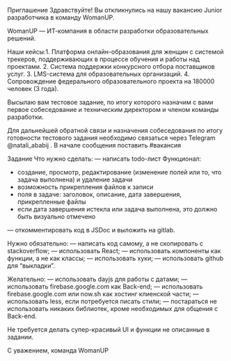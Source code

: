 Приглашение
Здравствуйте!
Вы откликнулись на нашу вакансию Junior разработчика в команду WomanUP.

WomanUP — ИТ-компания в области разработки образовательных решений.

Наши кейсы:1. Платформа онлайн-образования для женщин с системой трекеров, поддерживающих в процессе обучения и работы над проектами.
2. Система поддержки конкурсного отбора поставщиков услуг.
3. LMS-система для образовательных организаций.
4. Сопровождение федерального образовательного проекта на 180000 человек (3 года).

Высылаю вам тестовое задание, по итогу которого назначим с вами первое собеседование и техническим директором и членом команды разработки.

Для дальнейшей обратной связи и назначения собеседования по итогу готовности тестового задания необходимо связаться через Telegram @natali_ababij .
В начале сообщения поставить #вакансия

Задание
Что нужно сделать:
— написать todo-лист
Функционал:
- создание, просмотр, редактирование (изменение полей или то, что задача выполнена) и удаление задачи
- возможность прикрепления файлов к записи
- поля в задаче: заголовок, описание, дата завершения, прикрепленные файлы
- если дата завершения истекла или задача выполнена, это должно быть визуально отмечено

— откомментировать код в JSDoc и выложить на gitlab.

Нужно обязательно:
— написать код самому, а не скопировать с stackoverflow;
— использовать React;
— использовать компоненты как функции, а не как классы;
— использовать хуки;
— использовать github для “выкладки”.

Желательно:
— использовать dayjs для работы с датами;
— использовать firebase.google.com как Back-end;
— использовать firebase.google.com или now.sh как хостинг клиенской части;
— использовать less, если потребуется писать стили;
— постараться не использовать никаких библиотек, кроме необходимых для общения с Back-end.

Не требуется делать супер-красивый UI и функции не описанные в задании.

С уважением,
команда WomanUP
